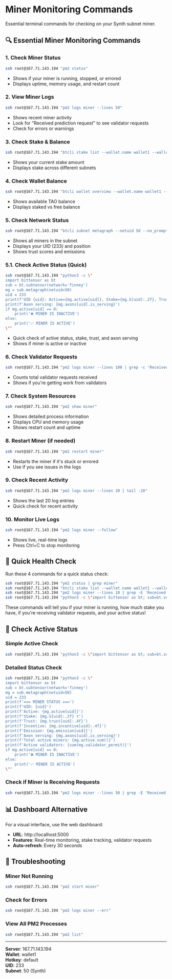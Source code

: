 # Miner Monitoring Commands

Essential terminal commands for checking on your Synth subnet miner.

## 🔍 Essential Miner Monitoring Commands

### 1. Check Miner Status
```bash
ssh root@167.71.143.194 "pm2 status"
```
- Shows if your miner is running, stopped, or errored
- Displays uptime, memory usage, and restart count

### 2. View Miner Logs
```bash
ssh root@167.71.143.194 "pm2 logs miner --lines 50"
```
- Shows recent miner activity
- Look for "Received prediction request" to see validator requests
- Check for errors or warnings

### 3. Check Stake & Balance
```bash
ssh root@167.71.143.194 "btcli stake list --wallet.name wallet1 --wallet.hotkey default"
```
- Shows your current stake amount
- Displays stake across different subnets

### 4. Check Wallet Balance
```bash
ssh root@167.71.143.194 "btcli wallet overview --wallet.name wallet1 --wallet.hotkey default"
```
- Shows available TAO balance
- Displays staked vs free balance

### 5. Check Network Status
```bash
ssh root@167.71.143.194 "btcli subnet metagraph --netuid 50 --no_prompt"
```
- Shows all miners in the subnet
- Displays your UID (233) and position
- Shows trust scores and emissions

### 5.1. Check Active Status (Quick)
```bash
ssh root@167.71.143.194 "python3 -c \"
import bittensor as bt
sub = bt.subtensor(network='finney')
mg = sub.metagraph(netuid=50)
uid = 233
print(f'UID {uid}: Active={mg.active[uid]}, Stake={mg.S[uid]:.2f}, Trust={mg.trust[uid]:.4f}')
print(f'Axon serving: {mg.axons[uid].is_serving}')
if mg.active[uid] == 0:
    print('❌ MINER IS INACTIVE')
else:
    print('✅ MINER IS ACTIVE')
\""
```
- Quick check of active status, stake, trust, and axon serving
- Shows if miner is active or inactive

### 6. Check Validator Requests
```bash
ssh root@167.71.143.194 "pm2 logs miner --lines 100 | grep -c 'Received prediction'"
```
- Counts total validator requests received
- Shows if you're getting work from validators

### 7. Check System Resources
```bash
ssh root@167.71.143.194 "pm2 show miner"
```
- Shows detailed process information
- Displays CPU and memory usage
- Shows restart count and uptime

### 8. Restart Miner (if needed)
```bash
ssh root@167.71.143.194 "pm2 restart miner"
```
- Restarts the miner if it's stuck or errored
- Use if you see issues in the logs

### 9. Check Recent Activity
```bash
ssh root@167.71.143.194 "pm2 logs miner --lines 20 | tail -20"
```
- Shows the last 20 log entries
- Quick check for recent activity

### 10. Monitor Live Logs
```bash
ssh root@167.71.143.194 "pm2 logs miner --follow"
```
- Shows live, real-time logs
- Press Ctrl+C to stop monitoring

## 🚀 Quick Health Check

Run these 4 commands for a quick status check:
```bash
ssh root@167.71.143.194 "pm2 status | grep miner"
ssh root@167.71.143.194 "btcli stake list --wallet.name wallet1 --wallet.hotkey default | grep 50"
ssh root@167.71.143.194 "pm2 logs miner --lines 10 | grep -E 'Received prediction|Error|Warning'"
ssh root@167.71.143.194 "python3 -c \"import bittensor as bt; sub=bt.subtensor('finney'); mg=sub.metagraph(50); print(f'Active: {mg.active[233]}, Trust: {mg.trust[233]:.4f}, Axon: {mg.axons[233].is_serving}')\""
```

These commands will tell you if your miner is running, how much stake you have, if you're receiving validator requests, and your active status!

## 🎯 Check Active Status

### Simple Active Check
```bash
ssh root@167.71.143.194 "python3 -c \"import bittensor as bt; sub=bt.subtensor('finney'); mg=sub.metagraph(50); print(f'Active: {mg.active[233]}, Trust: {mg.trust[233]:.4f}, Axon: {mg.axons[233].is_serving}')\""
```

### Detailed Status Check
```bash
ssh root@167.71.143.194 "python3 -c \"
import bittensor as bt
sub = bt.subtensor(network='finney')
mg = sub.metagraph(netuid=50)
uid = 233
print(f'=== MINER STATUS ===')
print(f'UID: {uid}')
print(f'Active: {mg.active[uid]}')
print(f'Stake: {mg.S[uid]:.2f} τ')
print(f'Trust: {mg.trust[uid]:.4f}')
print(f'Incentive: {mg.incentive[uid]:.4f}')
print(f'Emission: {mg.emission[uid]}')
print(f'Axon serving: {mg.axons[uid].is_serving}')
print(f'Total active miners: {mg.active.sum()}')
print(f'Active validators: {sum(mg.validator_permit)}')
if mg.active[uid] == 0:
    print('❌ MINER IS INACTIVE')
else:
    print('✅ MINER IS ACTIVE')
\""
```

### Check if Miner is Receiving Requests
```bash
ssh root@167.71.143.194 "pm2 logs miner --lines 50 | grep -E 'Received prediction|request|validator' | tail -10"
```

## 📊 Dashboard Alternative

For a visual interface, use the web dashboard:
- **URL**: http://localhost:5000
- **Features**: Real-time monitoring, stake tracking, validator requests
- **Auto-refresh**: Every 30 seconds

## 🔧 Troubleshooting

### Miner Not Running
```bash
ssh root@167.71.143.194 "pm2 start miner"
```

### Check for Errors
```bash
ssh root@167.71.143.194 "pm2 logs miner --err"
```

### View All PM2 Processes
```bash
ssh root@167.71.143.194 "pm2 list"
```

---

**Server**: 167.71.143.194  
**Wallet**: wallet1  
**Hotkey**: default  
**UID**: 233  
**Subnet**: 50 (Synth)
